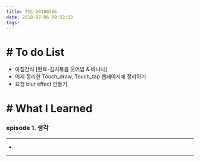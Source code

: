 ```yaml
---
title: TIL-20180706
date: 2018-07-06 09:53:13
tags: 
---
```


# # To do List

- 아침간식 [완료-김치볶음 웃어밥 & 바나나]
- 어제 정리한 Touch_draw, Touch_tap 웹페이지에 정리하기
- 요청 blur effect 만들기


# # What I Learned

### episode 1. 생각

---

- 

---